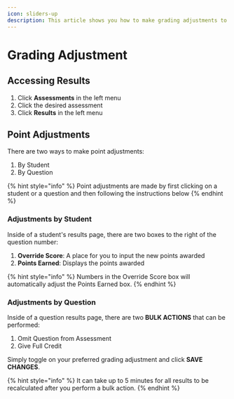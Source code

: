 ```yaml
---
icon: sliders-up
description: This article shows you how to make grading adjustments to an assessment.
---
```


# Grading Adjustment

## Accessing Results

1. Click **Assessments** in the left menu
2. Click the desired assessment
3. Click **Results** in the left menu

## Point Adjustments

There are two ways to make point adjustments:

1. By Student
2. By Question

{% hint style="info" %}
Point adjustments are made by first clicking on a student or a question and then following the instructions below
{% endhint %}

### Adjustments by Student

Inside of a student's results page, there are two boxes to the right of the question number:

1. **Override Score**: A place for you to input the new points awarded
2. **Points Earned**: Displays the points awarded

{% hint style="info" %}
Numbers in the Override Score box will automatically adjust the Points Earned box.
{% endhint %}

### Adjustments by Question

Inside of a question results page, there are two **BULK ACTIONS** that can be performed:

1. Omit Question from Assessment
2. Give Full Credit

Simply toggle on your preferred grading adjustment and click **SAVE CHANGES**.

{% hint style="info" %}
It can take up to 5 minutes for all results to be recalculated after you perform a bulk action.
{% endhint %}


